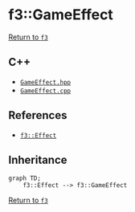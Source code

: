 # f3::GameEffect

[Return to `f3`](/docs/f3.md)

## C++

- [`GameEffect.hpp`](/src/f3/GameEffect.hpp)
- [`GameEffect.cpp`](/src/f3/GameEffect.cpp)

## References

- [`f3::Effect`](/docs/f3/Effect.md)

## Inheritance

```mermaid
graph TD;
    f3::Effect --> f3::GameEffect
```

[Return to `f3`](/docs/f3.md)